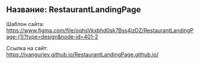 ## Название: RestaurantLandingPage

Шаблон сайта: https://www.figma.com/file/oqhsVkxbhd0sk7Bss4izDZ/RestaurantLandingPage-(1)?type=design&node-id=401-2

Ссылка на сайт: https://ivangurjev.github.io/RestaurantLandingPage.github.io/
